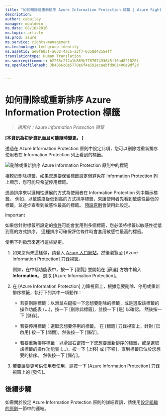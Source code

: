 ```yaml
---
title: "如何刪除或重新排序 Azure Information Protection 標籤 | Azure Rights Management"
description: 
author: cabailey
manager: mbaldwin
ms.date: 08/10/2016
ms.topic: article
ms.prod: azure
ms.service: rights-management
ms.technology: techgroup-identity
ms.assetid: ae0f603f-a632-4ac5-a3f7-6358d4255eff
translationtype: Human Translation
ms.sourcegitcommit: b2263c212a1b869b778767493645f10ad821828f
ms.openlocfilehash: 3b4066c8e5770e6f4a502ecaebfd961400e9df2d


---
```


# 如何刪除或重新排序 Azure Information Protection 標籤

>*適用於：Azure Information Protection 預覽*

**[本資訊為初步資訊而且可能隨時變更。 ]**

透過在 Azure Information Protection 原則中設定此項，您可以刪除或重新排序使用者在 Information Protection 列上看到的標籤。

![刪除或重新排序 Azure Information Protection 原則中的標籤](../media/info-protect-contextmenu.png)

相較於刪除標籤，如果您想要保留標籤設定但避免在 Information Protection 列上顯示，您可能只希望停用標籤。

透過排序來以邏輯性進展的方式為使用者在 Information Protection 列中顯示標籤。 例如，以敏感度從低到高的方式排序標籤，來讓使用者先看到敏感性最低的標籤，並逐步查看到敏感性最高的標籤。 [預設原則](configure-policy-default.md)會使用此設定。

> [!IMPORTANT]
>如果您針對標籤所設定的[條件](configure-policy-classification.md)可能會套用到多個標籤，您必須將標籤以敏感性從低到高的方式排序。 這種排序可確保評估條件時會套用敏感性最高的標籤。


使用下列指示來進行這些變更。

1. 如果您尚未這樣做，請登入 [Azure 入口網站](https://portal.azure.com)，然後瀏覽至 [Azure Information Protection] 刀鋒視窗。 
    
    例如，在中樞功能表中，按一下 [瀏覽] 並開始在 [篩選] 方塊中輸入 **Information**。 選取 [Azure Information Protection]。

2. 在 [Azure Information Protection] 刀鋒視窗上，根據您要刪除、停用或重新排序標籤，執行下列其中一項動作：

    - 若要刪除標籤︰以滑鼠右鍵按一下您想要刪除的標籤，或是選取該標籤的操作功能表 (**...**)，按一下 [刪除此標籤]，並按一下 [是] 以確認。 然後按一下 [儲存]。 

    - 若要停用標籤︰選取您想要停用的標籤。 在 [標籤] 刀鋒視窗上，針對 [已啟用] 按一下 [關閉]，然後按一下 [儲存]。

    - 若要重新排序標籤︰以滑鼠右鍵按一下您想要重新排序的標籤，或是選取該標籤的操作功能表 (**...**)，按一下 [上移] 或 [下移]，直到標籤已位於您想要的排序。 然後按一下 [儲存]。 

3. 若要讓變更可供使用者使用，請按一下 [Azure Information Protection] 刀鋒視窗上的 [發佈]。

## 後續步驟

如需關於設定 Azure Information Protection 原則的詳細資訊，請使用[設定組織的原則](configure-policy.md#configuring-your-organization-s-policy)一節中的連結。  





<!--HONumber=Aug16_HO2-->


